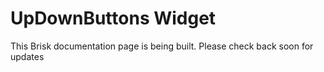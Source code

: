 # UpDownButtons Widget  
  
This Brisk documentation page is being built. Please check back soon for updates 
